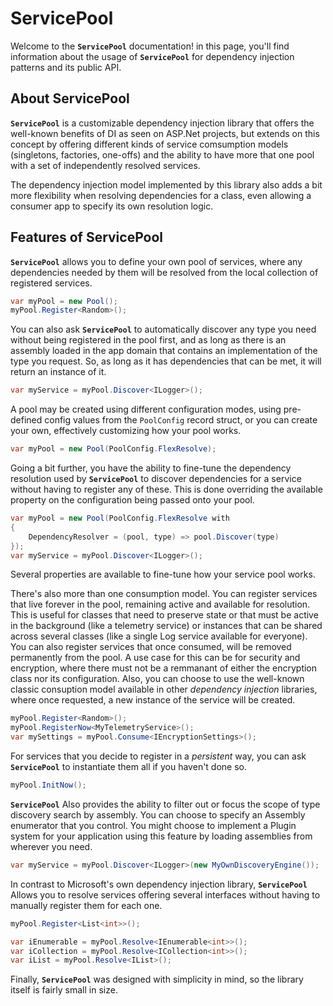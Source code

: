 # ServicePool

Welcome to the **`ServicePool`** documentation! in this page, you'll find information about the usage of **`ServicePool`** for dependency injection patterns and its public API.

## About ServicePool
**`ServicePool`** is a customizable dependency injection library that offers the well-known benefits of DI as seen on ASP.Net projects, but extends on this concept by offering different kinds of service comsumption models (singletons, factories, one-offs) and the ability to have more that one pool with a set of independently resolved services.

The dependency injection model implemented by this library also adds a bit more flexibility when resolving dependencies for a class, even allowing a consumer app to specify its own resolution logic.

## Features of ServicePool
**`ServicePool`** allows you to define your own pool of services, where any dependencies needed by them will be resolved from the local collection of registered services.
```cs
var myPool = new Pool();
myPool.Register<Random>();
```

You can also ask **`ServicePool`** to automatically discover any type you need without being registered in the pool first, and as long as there is an assembly loaded in the app domain that contains an implementation of the type you request. So, as long as it has dependencies that can be met, it will return an instance of it.
```cs
var myService = myPool.Discover<ILogger>();
```

A pool may be created using different configuration modes, using pre-defined config values from the `PoolConfig` record struct, or you can create your own, effectively customizing how your pool works.
```cs
var myPool = new Pool(PoolConfig.FlexResolve);
```

Going a bit further, you have the ability to fine-tune the dependency resolution used by **`ServicePool`** to discover dependencies for a service without having to register any of these. This is done overriding the available property on the configuration being passed onto your pool.
```cs
var myPool = new Pool(PoolConfig.FlexResolve with
{ 
    DependencyResolver = (pool, type) => pool.Discover(type)
});
var myService = myPool.Discover<ILogger>();
```
Several properties are available to fine-tune how your service pool works.

There's also more than one consumption model. You can register services that live forever in the pool, remaining active and available for resolution. This is useful for classes that need to preserve state or that must be active in the background (like a telemetry service) or instances that can be shared across several classes (like a single Log service available for everyone). You can also register services that once consumed, will be removed permanently from the pool. A use case for this can be for security and encryption, where there must not be a remmanant of either the encryption class nor its configuration. Also, you can choose to use the well-known classic consuption model available in other *dependency injection* libraries, where once requested, a new instance of the service will be created.
```cs
myPool.Register<Random>();
myPool.RegisterNow<MyTelemetryService>();
var mySettings = myPool.Consume<IEncryptionSettings>();
```

For services that you decide to register in a *persistent* way, you can ask **`ServicePool`** to instantiate them all if you haven't done so.
```cs
myPool.InitNow();
```

**`ServicePool`** Also provides the ability to filter out or focus the scope of type discovery search by assembly. You can choose to specify an Assembly enumerator that you control. You might choose to implement a Plugin system for your application using this feature by loading assemblies from wherever you need.
```cs
var myService = myPool.Discover<ILogger>(new MyOwnDiscoveryEngine());
```

In contrast to Microsoft's own dependency injection library, **`ServicePool`** Allows you to resolve services offering several interfaces without having to manually register them for each one.
```cs
myPool.Register<List<int>>();

var iEnumerable = myPool.Resolve<IEnumerable<int>>();
var iCollection = myPool.Resolve<ICollection<int>>();
var iList = myPool.Resolve<IList>();
```

Finally, **`ServicePool`** was designed with simplicity in mind, so the library itself is fairly small in size.